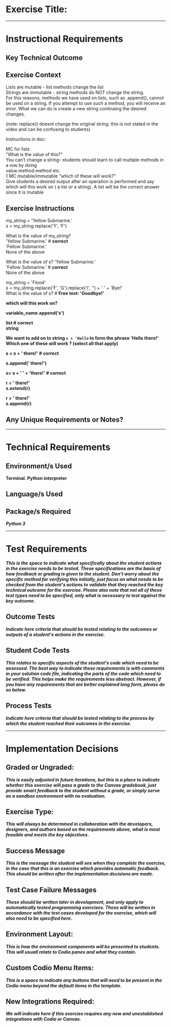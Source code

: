 # Exercise Title:
---
# Instructional Requirements
## Key Technical Outcome

## Exercise Context
Lists are mutable - list methods change the list<br>
Strings are immutable - string methods do NOT change the string.<br>
For this reasons, methods we have used on lists, such as .append(), cannot be used on a string. If you attempt to use such a method, you will receive an error. 
What we can do is create a new string continaing the desired changes.<br>

(note: replace() doesnt change the original string. this is not stated in the video and can be confusing to students)


Instructions in doc:

MC for lists <br>
"What is the value of this?" <br>
You can’t change a string- students should learn to call multiple methods in a row by doing  <br>
value.method.method etc.  
1 MC mutable/immutable “which of these will work?” <br>
Give students a desired output after an operation is performed and say which will this work on ( a list or a string). A list will be the correct answer since it is mutable <br>

## Exercise Instructions

my_string = 'Yellow Submarine.'<br>
s = my_string.replace('Y', 'F')


What is the value of my_string?<br>
'Yellow Submarine.' # <b> correct </b> <br>
'Fellow Submarine.' <br>
None of the above <br>

What is the value of s?
'Yellow Submarine.' <br>
'Fellow Submarine.' # <b> correct </b> <br>
None of the above <br>


my_string = 'Flood'<br>
s = my_string.replace('F', 'G').replace('l', '') + ' ' + 'Bye!'<br>
What is the value of s? # <b> Free text: 'Goodbye!'
  

which will this work on? <br>

variable_name.append('s') 

list #<b> correct </b> <br>
string
  
We want to add on to string <code>s = 'Hello</code> to form the phrase 'Hello there!'<br>
Which one of these will work ? (select all that apply)

s = s + ' there!'  # <b> correct </b><br> 

s.append(' there!') <br>

s= s + ' ' + 'there!' # <b> correct </b> <br>

r = ' there!' <br>
s.extend(r) <br>

r = ' there!' <br>
s.append(r)


## Any Unique Requirements or Notes?

---
# Technical Requirements
<em><strong></strong></em>

## Environment/s Used
Terminal. Python interpreter

## Language/s Used
<em></em>

## Package/s Required
<em>Python 3</em>

---
# Test Requirements
<em>This is the space to indicate what specifically about the student actions in the exercise needs to be tested. These specifications are the basis of how feedback or grading is given to the student. <strong>Don't worry about the specific method for verifying this initially, just focus on what needs to be checked from the student's actions to validate that they reached the key technical outcome for the exercise. Please also note that not all of these test types need to be specified, only what is necessary to test against the key outcome.</strong></em>

## Outcome Tests
<em>Indicate here criteria that should be tested relating to the outcomes or outputs of a student's actions in the exercise.</em>

## Student Code Tests
<em>This relates to specific aspects of the student's code which need to be assessed. The best way to indicate these requirements is with comments in your solution code file, indicating the parts of the code which need to be verified. This helps make the requirements less abstract. However, if you have any requirements that are better explained long form, please do so below.</em>

## Process Tests
<em>Indicate here criteria that should be tested relating to the process by which the student reached their outcomes in the exercise.</em>

---
#  Implementation Decisions

## Graded or Ungraded:
<em>This is easily adjusted in future iterations, but this is a place to indicate whether this exercise will pass a grade to the Canvas gradebook, just provide smart feedback to the student without a grade, or simply serve as a sandbox environment with no evaluation.</em>

## Exercise Type:
<em>This will always be determined in collaboration with the developers, designers, and authors based on the requirements above, what is most feasible and meets the key objectives.</em>

## Success Message
<em>This is the message the student will see when they complete the exercise, in the case that this is an exercise which provides automatic feedback. This should be written after the implementation decisions are made.</em>

## Test Case Failure Messages
<em>These should be written later in development, and only apply to automatically tested programming exercises. These will be written in accordance with the test cases developed for the exercise, which will also need to be specified here.</em>

## Environment Layout:
<em>This is how the environment components will be presented to students. This will usuall relate to Codio panes and what they contain.</em>

## Custom Codio Menu Items:
<em>This is a space to indicate any buttons that will need to be present in the Codio menu beyond the default items in the template.</em>

## New Integrations Required:
<em>We will indicate here if this exercise requires any new and unestablished integrations with Codio or Canvas.</em>
